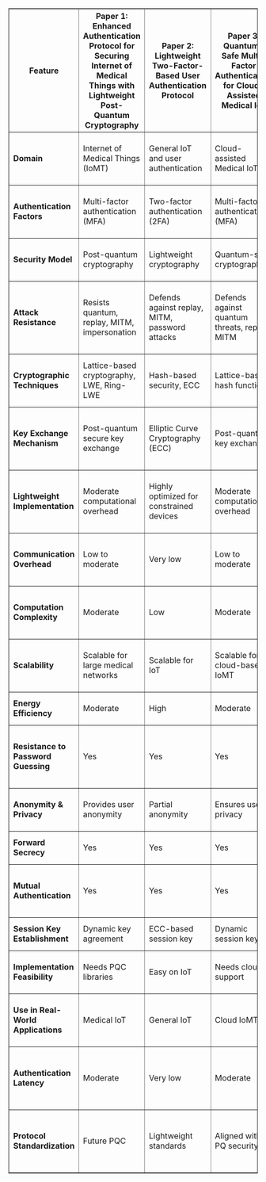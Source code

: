 <table border="1" cellspacing="0" cellpadding="5">
  <tr>
    <th>Feature</th>
    <th>Paper 1: Enhanced Authentication Protocol for Securing Internet of Medical Things with Lightweight Post-Quantum Cryptography</th>
    <th>Paper 2: Lightweight Two-Factor-Based User Authentication Protocol</th>
    <th>Paper 3: Quantum-Safe Multi-Factor Authentication for Cloud-Assisted Medical IoT</th>
    <th>Paper 4: Quantum Authentication Systems Using BB84 Protocol</th>
    <th>Paper 5: Post-Quantum Authentication for TDM-PONs Using Kyber</th>
    <th>Paper 6: Post-Quantum IoT Healthcare Authentication</th>
    <th>Paper 7: Post-Quantum End-to-End Encrypted Protocol</th>
    <th>Paper 8: KEM-SPDM Secure Session Protocol</th>
    <th>Paper 9: Post-Quantum Security for TDM-PONs</th>
    <th>Paper 10: Post-Quantum IoT Healthcare System</th>
    <th>Paper 11: SPAPA (Hash-Based Secure Password Authentication)</th>
    <th>Paper 12: Conditional Privacy for Industrial IoT</th>
    <th>Paper 13: Improving OTP with Post-Quantum Cryptography</th>
    <th>Paper 14: Quantum Password Authentication Using Copy-Protection</th>
    <th>Paper 15: Lattice-Based Authentication Scheme to Prevent Quantum Attack in Public Cloud Environment</th>
    <th>Paper 16: Quantum-resistant Lattice-based Authentication for V2X Communication in C-ITS</th>
  </tr>

  <!-- Domain -->
  <tr>
    <td><b>Domain</b></td>
    <td>Internet of Medical Things (IoMT)</td>
    <td>General IoT and user authentication</td>
    <td>Cloud-assisted Medical IoT</td>
    <td>Quantum authentication systems</td>
    <td>Telecommunication Networks (TDM-PONs)</td>
    <td>IoT-Based Healthcare Systems</td>
    <td>Secure messaging and communication protocols</td>
    <td>Device-level secure session establishment</td>
    <td>Telecommunication Networks (TDM-PONs)</td>
    <td>IoT-Based Healthcare Systems</td>
    <td>Password-based systems</td>
    <td>Industrial IoT (IIoT)</td>
    <td>OTP Authentication, Post-Quantum Cryptography (PQC)</td>
    <td>Quantum Password Authentication, Post-Quantum Security</td>
    <td>Public Cloud Computing</td>
    <td>Vehicular Networks (V2X in C-ITS)</td>
  </tr>

  <!-- Authentication Factors -->
  <tr>
    <td><b>Authentication Factors</b></td>
    <td>Multi-factor authentication (MFA)</td>
    <td>Two-factor authentication (2FA)</td>
    <td>Multi-factor authentication (MFA)</td>
    <td>Quantum-based authentication</td>
    <td>Mutual authentication using post-quantum cryptography</td>
    <td>Three-factor authentication</td>
    <td>Post-quantum mutual authentication using signatures</td>
    <td>KEM-based one-way or mutual authentication</td>
    <td>Mutual authentication using post-quantum cryptography</td>
    <td>Three-factor authentication</td>
    <td>Password with temporary hashed identity</td>
    <td>Pseudonym-based authentication</td>
    <td>Two-Factor Authentication (2FA) with OTP</td>
    <td>Quantum copy-protection for password verification</td>
    <td>Lattice-based mutual authentication</td>
    <td>Pseudonym-based authentication (BLISS + NTRU Prime)</td>
  </tr>

  <!-- Security Model -->
  <tr>
    <td><b>Security Model</b></td>
    <td>Post-quantum cryptography</td>
    <td>Lightweight cryptography</td>
    <td>Quantum-safe cryptography</td>
    <td>Quantum key distribution (QKD)</td>
    <td>Post-quantum security integrated into TDM-PON authentication</td>
    <td>Post-quantum secure authentication</td>
    <td>Post-quantum Signal protocol adaptation</td>
    <td>Post-quantum KEM-based authentication</td>
    <td>Post-quantum security integrated into TDM-PON authentication</td>
    <td>Post-quantum secure authentication</td>
    <td>Hash-based post-quantum authentication</td>
    <td>Hash-based PQC with conditional traceability</td>
    <td>Resistance to quantum attacks (MITM, server compromise)</td>
    <td>Honest-Malicious security model</td>
    <td>Lattice-based RLWE, ROR model</td>
    <td>Lattice-based (BLISS + NTRU Prime), IND-CCA2 security</td>
  </tr>

  <!-- Attack Resistance -->
  <tr>
    <td><b>Attack Resistance</b></td>
    <td>Resists quantum, replay, MITM, impersonation</td>
    <td>Defends against replay, MITM, password attacks</td>
    <td>Defends against quantum threats, replay, MITM</td>
    <td>Unconditional security against MITM</td>
    <td>Resists quantum attacks, impersonation, MITM, replay</td>
    <td>Resists quantum, replay, stolen-verifier attacks</td>
    <td>Quantum, MITM, impersonation, SNDL</td>
    <td>Quantum, MITM, replay, downgrade</td>
    <td>Resists quantum attacks, impersonation, MITM, replay</td>
    <td>Resists quantum, replay, stolen-verifier attacks</td>
    <td>Resists replay, impersonation, DoS, stolen credentials</td>
    <td>Resists session hijacking, impersonation, replay</td>
    <td>Quantum-resistant (NTRU, CRYSTALS-Dilithium, SPHINCS+, FALCON)</td>
    <td>Quantum brute-force resistance (Grover's algorithm mitigation)</td>
    <td>Resists quantum, replay, MITM, impersonation, offline password attacks</td>
    <td>Resists quantum, replay, MITM, impersonation, insider attacks</td>
  </tr>

  <!-- Cryptographic Techniques -->
  <tr>
    <td><b>Cryptographic Techniques</b></td>
    <td>Lattice-based cryptography, LWE, Ring-LWE</td>
    <td>Hash-based security, ECC</td>
    <td>Lattice-based, hash functions</td>
    <td>Quantum key distribution, BB84 protocol</td>
    <td>PQ-KEM using Kyber</td>
    <td>Lattice-based PQC</td>
    <td>CRYSTALS-Kyber, Dilithium</td>
    <td>Kyber KEM, HMAC, HKDF</td>
    <td>PQ-KEM using Kyber</td>
    <td>Lattice-based PQC</td>
    <td>Secure hash functions, challenge-response</td>
    <td>Secure hash functions with pseudonyms</td>
    <td>PQC algorithms (NTRU, CRYSTALS-Dilithium, SPHINCS+, FALCON)</td>
    <td>Quantum copy-protection, Steane code, one-time pad</td>
    <td>Ring Learning With Errors (RLWE), Gaussian distribution</td>
    <td>Bimodal Lattice Signature Scheme (BLISS), NTRU Prime</td>
  </tr>

  <!-- Key Exchange Mechanism -->
  <tr>
    <td><b>Key Exchange Mechanism</b></td>
    <td>Post-quantum secure key exchange</td>
    <td>Elliptic Curve Cryptography (ECC)</td>
    <td>Post-quantum key exchange</td>
    <td>Quantum key exchange (QKD)</td>
    <td>Kyber-based PQ-KEM</td>
    <td>Post-quantum lattice-based encryption</td>
    <td>Post-quantum KEM (Kyber)</td>
    <td>KEMe, KEMr, KEMi (Kyber variants)</td>
    <td>Kyber-based PQ-KEM</td>
    <td>Post-quantum lattice-based encryption</td>
    <td>Session key from hashed credentials</td>
    <td>Secure key exchange using lightweight hash operations</td>
    <td>NTRU for secure OTP transference</td>
    <td>Quantum-secure SSL (FrodoKEM-1344, AES-256)</td>
    <td>RLWE-based key exchange</td>
    <td>NTRU Prime KEM/DEM approach</td>
  </tr>

  <!-- Lightweight Implementation -->
  <tr>
    <td><b>Lightweight Implementation</b></td>
    <td>Moderate computational overhead</td>
    <td>Highly optimized for constrained devices</td>
    <td>Moderate computational overhead</td>
    <td>High due to quantum computations</td>
    <td>Optimized for optical networks</td>
    <td>Optimized for low-resource IoT devices</td>
    <td>Efficient lattice-based PQC algorithms</td>
    <td>Optimized KEM flows and HKDF chaining</td>
    <td>Optimized for optical networks</td>
    <td>Optimized for low-resource IoT devices</td>
    <td>Low resource, suitable for constrained devices</td>
    <td>Optimized for constrained IIoT devices</td>
    <td>Evaluated computational efficiency of PQC algorithms</td>
    <td>Optimized quantum circuits with classical pre/post-processing</td>
    <td>0.0039ms computation cost, 8736 bits communication</td>
    <td>Optimized for vehicular networks with moderate overhead</td>
  </tr>

  <!-- Communication Overhead -->
  <tr>
    <td><b>Communication Overhead</b></td>
    <td>Low to moderate</td>
    <td>Very low</td>
    <td>Low to moderate</td>
    <td>High</td>
    <td>Moderate</td>
    <td>Low</td>
    <td>Increased initial message size</td>
    <td>Lower overhead</td>
    <td>Moderate</td>
    <td>Low</td>
    <td>Efficient; minimal delay</td>
    <td>Low delay, efficient protocol</td>
    <td>Analyzed encryption/decryption times for NTRU, RSA, AES</td>
    <td>Quantum circuit depth reduction (80-100 operations)</td>
    <td>Total 8736 bits (user: 3104, server: 5632)</td>
    <td>Moderate overhead suitable for V2X</td>
  </tr>

  <!-- Computation Complexity -->
  <tr>
    <td><b>Computation Complexity</b></td>
    <td>Moderate</td>
    <td>Low</td>
    <td>Moderate</td>
    <td>High</td>
    <td>Moderate</td>
    <td>Low to moderate</td>
    <td>Moderate</td>
    <td>Lower</td>
    <td>Moderate</td>
    <td>Low to moderate</td>
    <td>Low; simple hash computations</td>
    <td>Low; optimized hash-based design</td>
    <td>Benchmarking PQC algorithms for OTP systems</td>
    <td>Noise mitigation in quantum computations</td>
    <td>0.0039ms total (user: 0.0018ms, server: 0.0021ms)</td>
    <td>Moderate complexity suitable for vehicles</td>
  </tr>

  <!-- Scalability -->
  <tr>
    <td><b>Scalability</b></td>
    <td>Scalable for large medical networks</td>
    <td>Scalable for IoT</td>
    <td>Scalable for cloud-based IoMT</td>
    <td>Limited</td>
    <td>Scalable for TDM-PONs</td>
    <td>Scalable for IoT healthcare</td>
    <td>Scalable to messaging apps</td>
    <td>Scalable to embedded systems</td>
    <td>Scalable for TDM-PONs</td>
    <td>Scalable for IoT healthcare</td>
    <td>Scalable for client-server systems</td>
    <td>Designed for multi-device IIoT networks</td>
    <td>Tested with 1000 simulated users</td>
    <td>Proof-of-concept on IBM quantum computers (ibmq_sydney)</td>
    <td>Scalable for public cloud environments</td>
    <td>Scalable for V2X networks in C-ITS</td>
  </tr>

  <!-- Energy Efficiency -->
  <tr>
    <td><b>Energy Efficiency</b></td>
    <td>Moderate</td>
    <td>High</td>
    <td>Moderate</td>
    <td>Low</td>
    <td>Moderate</td>
    <td>High</td>
    <td>Moderate</td>
    <td>High</td>
    <td>Moderate</td>
    <td>High</td>
    <td>High efficiency</td>
    <td>High efficiency</td>
    <td>Not explicitly mentioned</td>
    <td>Not explicitly mentioned</td>
    <td>Cloud-optimized efficiency</td>
    <td>Moderate efficiency for vehicular use</td>
  </tr>

  <!-- Resistance to Password Guessing -->
  <tr>
    <td><b>Resistance to Password Guessing</b></td>
    <td>Yes</td>
    <td>Yes</td>
    <td>Yes</td>
    <td>Yes</td>
    <td>Yes</td>
    <td>Yes</td>
    <td>Yes</td>
    <td>Yes</td>
    <td>Yes</td>
    <td>Yes</td>
    <td>Yes</td>
    <td>Yes</td>
    <td>Hashing with PQC algorithms (FALCON preferred for verification speed)</td>
    <td>Quantum copy-protection prevents offline guessing</td>
    <td>Secure against offline password attacks</td>
    <td>Resistant to password guessing attacks</td>
  </tr>

  <!-- Anonymity & Privacy -->
  <tr>
    <td><b>Anonymity & Privacy</b></td>
    <td>Provides user anonymity</td>
    <td>Partial anonymity</td>
    <td>Ensures user privacy</td>
    <td>Quantum encryption</td>
    <td>PQ encryption ensures privacy</td>
    <td>Biometric privacy preservation</td>
    <td>Deniability partially lost</td>
    <td>Deniability retained</td>
    <td>PQ encryption ensures privacy</td>
    <td>Biometric privacy preservation</td>
    <td>User anonymity through hashed temp IDs</td>
    <td>Conditional anonymity with traceability</td>
    <td>Ensures OTP secrecy via PQC hashing</td>
    <td>No explicit focus on anonymity</td>
    <td>Identity protection through hashing</td>
    <td>Pseudonym-based privacy protection</td>
  </tr>

  <!-- Forward Secrecy -->
  <tr>
    <td><b>Forward Secrecy</b></td>
    <td>Yes</td>
    <td>Yes</td>
    <td>Yes</td>
    <td>Yes</td>
    <td>Yes</td>
    <td>Yes</td>
    <td>Yes</td>
    <td>Yes</td>
    <td>Yes</td>
    <td>Yes</td>
    <td>Ensured through hash freshness</td>
    <td>Ensured via pseudonym rotation</td>
    <td>Not explicitly mentioned</td>
    <td>Not explicitly mentioned</td>
    <td>Yes</td>
    <td>Yes</td>
  </tr>

  <!-- Mutual Authentication -->
  <tr>
    <td><b>Mutual Authentication</b></td>
    <td>Yes</td>
    <td>Yes</td>
    <td>Yes</td>
    <td>Yes</td>
    <td>Yes</td>
    <td>Yes</td>
    <td>Yes</td>
    <td>Optional</td>
    <td>Yes</td>
    <td>Yes</td>
    <td>Yes</td>
    <td>Yes</td>
    <td>Server-to-user OTP verification</td>
    <td>Classical server-to-quantum authentication server model</td>
    <td>Yes</td>
    <td>Yes</td>
  </tr>

  <!-- Session Key Establishment -->
  <tr>
    <td><b>Session Key Establishment</b></td>
    <td>Dynamic key agreement</td>
    <td>ECC-based session key</td>
    <td>Dynamic session key</td>
    <td>Quantum-generated key</td>
    <td>Dynamic with PQ methods</td>
    <td>Secure post-quantum generation</td>
    <td>KEM + KDF</td>
    <td>HKDF + shared secrets</td>
    <td>Dynamic with PQ methods</td>
    <td>Secure post-quantum generation</td>
    <td>Secure hashed credentials</td>
    <td>Secure hash-based key generation</td>
    <td>Not explicitly mentioned</td>
    <td>Quantum-secure SSL for communication</td>
    <td>RLWE-based session key</td>
    <td>NTRU Prime session key establishment</td>
  </tr>

  <!-- Implementation Feasibility -->
  <tr>
    <td><b>Implementation Feasibility</b></td>
    <td>Needs PQC libraries</td>
    <td>Easy on IoT</td>
    <td>Needs cloud support</td>
    <td>Needs quantum hardware</td>
    <td>Feasible with PQC</td>
    <td>Feasible with PQC</td>
    <td>Needs PQC libraries</td>
    <td>libOQS + SPDM stack</td>
    <td>Feasible with PQC</td>
    <td>Feasible with PQC</td>
    <td>Simple software-only deployment</td>
    <td>Suitable for IIoT platforms</td>
    <td>Demonstrated feasibility of PQC in OTP systems</td>
    <td>Noisy but feasible with error mitigation (Qiskit tools)</td>
    <td>Ready for public cloud implementation</td>
    <td>Feasible for V2X deployment</td>
  </tr>

  <!-- Use in Real-World Applications -->
  <tr>
    <td><b>Use in Real-World Applications</b></td>
    <td>Medical IoT</td>
    <td>General IoT</td>
    <td>Cloud IoMT</td>
    <td>Experimental</td>
    <td>Next-gen fiber networks</td>
    <td>Telemedicine & remote monitoring</td>
    <td>Secure messaging</td>
    <td>Embedded hardware</td>
    <td>Next-gen fiber networks</td>
    <td>Telemedicine & remote monitoring</td>
    <td>Password-based systems</td>
    <td>IIoT, constrained environments</td>
    <td>Proposed for MFA systems (e.g., banking, web apps)</td>
    <td>Proof-of-concept for post-quantum password systems</td>
    <td>Public cloud services</td>
    <td>V2X communication systems</td>
  </tr>

  <!-- Authentication Latency -->
  <tr>
    <td><b>Authentication Latency</b></td>
    <td>Moderate</td>
    <td>Very low</td>
    <td>Moderate</td>
    <td>High</td>
    <td>Low to moderate</td>
    <td>Low</td>
    <td>Moderate</td>
    <td>Low</td>
    <td>Low to moderate</td>
    <td>Low</td>
    <td>Low</td>
    <td>Very low</td>
    <td>Compared performance (NTRU faster than RSA, slower than AES)</td>
    <td>High latency due to quantum noise (mitigated via classical processing)</td>
    <td>Optimized for cloud latency</td>
    <td>Moderate latency suitable for vehicles</td>
  </tr>

  <!-- Protocol Standardization -->
  <tr>
    <td><b>Protocol Standardization</b></td>
    <td>Future PQC</td>
    <td>Lightweight standards</td>
    <td>Aligned with PQ security</td>
    <td>Needs new quantum standards</td>
    <td>Aligned with NIST</td>
    <td>Aligned with NIST + IoT</td>
    <td>NIST PQC + Signal</td>
    <td>SPDM 1.2 + PQC roadmap</td>
    <td>Aligned with NIST</td>
    <td>Aligned with NIST + IoT</td>
    <td>Compliant with PQC direction</td>
    <td>Aligned with future NIST PQC</td>
    <td>Based on NIST PQC submissions</td>
    <td>Uses IBM Quantum Experience and Open Quantum Safe libraries</td>
    <td>NIST PQC candidates (RLWE-based)</td>
    <td>IEEE 1609 WAVE extension with PQC</td>
  </tr>
</table>

